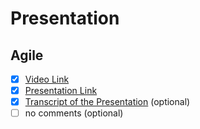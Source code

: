 # Presentation
## Agile

- [x] [Video Link](https://youtu.be/rUjeu6bcorA)
- [x] [Presentation Link](https://teumik-agile-presentation.netlify.app/)
- [x] [Transcript of the Presentation](https://docs.google.com/document/d/10b31TgMU84KXrYVE1YNOkOMyqCv1TYaLp5Nu1KiyW5Q/edit?usp=sharing) (optional)
- [ ] no comments (optional)

